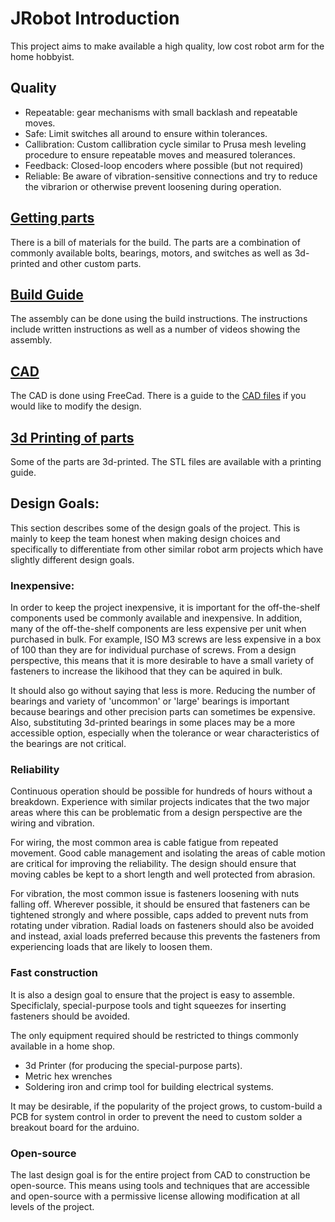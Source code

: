 # JRobot Introduction


This project aims to make available a high quality, low cost robot arm for the home hobbyist.

## Quality
* Repeatable: gear mechanisms with small backlash and repeatable moves.
* Safe: Limit switches all around to ensure within tolerances.
* Callibration: Custom callibration cycle similar to Prusa mesh leveling procedure to ensure repeatable moves and measured tolerances.
* Feedback: Closed-loop encoders where possible (but not required)
* Reliable: Be aware of vibration-sensitive connections and try to reduce the vibrarion or otherwise prevent loosening during operation.

## [Getting parts](bill-of-materials/README.md)

There is a bill of materials for the build.  The parts are a combination of commonly available bolts, bearings, motors, and switches as well as 
3d-printed and other custom parts.

## [Build Guide](build-guide/README.md)
The assembly can be done using the build instructions.  The instructions include written instructions as well as
a number of videos showing the assembly.

## [CAD](freecad/README.md)

The CAD is done using FreeCad.  There is a guide to the [CAD files](FreeCAD/README.md) if you would like to modify the design.

## [3d Printing of parts](3d-printing/README.md)

Some of the parts are 3d-printed.  The STL files are available with a printing guide.

## Design Goals:

This section describes some of the design goals of the project.  This is mainly to keep the team honest
when making design choices and specifically to differentiate from other similar robot arm projects
which have slightly different design goals.

### Inexpensive:

In order to keep the project inexpensive, it is important for the off-the-shelf components
used be commonly available and inexpensive.  In addition, many of the off-the-shelf components
are less expensive per unit when purchased in bulk.  For example, ISO M3 screws are less expensive
in a box of 100 than they are for individual purchase of screws.  From a design perspective, this means
that it is more desirable to have a small variety of fasteners to increase the likihood that they can be
aquired in bulk.

It should also go without saying that less is more.  Reducing the number of bearings and variety
of 'uncommon' or 'large' bearings is important because bearings and other precision parts can sometimes
be expensive.  Also, substituting 3d-printed bearings in some places may be a more accessible option,
especially when the tolerance or wear characteristics of the bearings are not critical.

### Reliability

Continuous operation should be possible for hundreds of hours without a breakdown.  Experience with similar
projects indicates that the two major areas where this can be problematic from a design perspective
are the wiring and vibration.

For wiring, the most common area is cable fatigue from repeated movement.  Good cable management
and isolating the areas of cable motion are critical for improving the reliability.  The design
should ensure that moving cables be kept to a short length and well protected from abrasion.

For vibration, the most common issue is fasteners loosening with nuts falling off.  Wherever possible,
it should be ensured that fasteners can be tightened strongly and where possible, caps added to prevent
nuts from rotating under vibration.  Radial loads on fasteners should also be avoided and
instead, axial loads preferred because this prevents the fasteners from experiencing loads that are
likely to loosen them.

### Fast construction

It is also a design goal to ensure that the project is easy to assemble.  Specificlaly,
special-purpose tools and tight squeezes for inserting fasteners should be avoided.

The only equipment required should be restricted to things commonly available in a home shop.
* 3d Printer (for producing the special-purpose parts).
* Metric hex wrenches
* Soldering iron and crimp tool for building electrical systems.

It may be desirable, if the popularity of the project grows, to custom-build a 
PCB for system control in order to prevent the need to custom solder a breakout board
for the arduino.

### Open-source

The last design goal is for the entire project from CAD to construction be open-source.
This means using tools and techniques that are accessible and open-source with a permissive
license allowing modification at all levels of the project.


